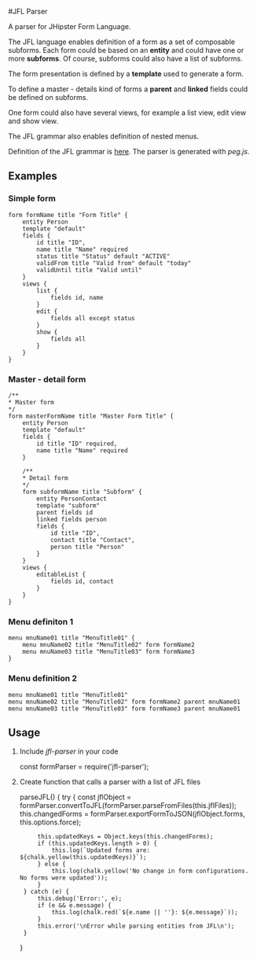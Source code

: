 #JFL Parser

A parser for JHipster Form Language.

The JFL language enables definition of a form as a set of composable subforms.
Each form could be based on an **entity** and could have one or more **subforms**.  Of course, subforms could also have a list of subforms.

The form presentation is defined by a **template** used to generate a form.

To define a master - details kind of forms a **parent** and **linked** fields could be defined on subforms.

One form could also have several views, for example a list view, edit view and show view.

The JFL grammar also enables definition of nested menus.

Definition of the JFL grammar is [here](lib/dsl/grammar.html).
The parser is generated with *peg.js*.


## Examples

### Simple form    

    form formName title "Form Title" {
        entity Person
        template "default"
        fields {
            id title "ID",
            name title "Name" required
            status title "Status" default "ACTIVE"
            validFrom title "Valid from" default "today"
            validUntil title "Valid until"
        }
        views {
            list {
                fields id, name
            }
            edit {
                fields all except status
            }
            show {
                fields all
            }
        }
    }   

### Master - detail form

    /**
    * Master form
    */
    form masterFormName title "Master Form Title" {
        entity Person
        template "default"
        fields {
            id title "ID" required,
            name title "Name" required
        }
        
        /**
        * Detail form
        */
        form subformName title "Subform" {
            entity PersonContact
            template "subform"
            parent fields id
            linked fields person
            fields {
                id title "ID",
                contact title "Contact",
                person title "Person"
            }
        }
        views {
            editableList {
                fields id, contact
            }
        }
    }   

### Menu definiton 1

    menu mnuName01 title "MenuTitle01" {
        menu mnuName02 title "MenuTitle02" form formName2
        menu mnuName03 title "MenuTitle03" form formName3
    }

### Menu definition 2

    menu mnuName01 title "MenuTitle01"
    menu mnuName02 title "MenuTitle02" form formName2 parent mnuName01
    menu mnuName03 title "MenuTitle03" form formName3 parent mnuName01

## Usage

1. Include *jfl-parser* in your code

    
    const formParser = require('jfl-parser');
    
2. Create function that calls a parser with a list of JFL files

    
    parseJFL() {
        try {
            const jflObject = formParser.convertToJFL(formParser.parseFromFiles(this.jflFiles));
            this.changedForms = formParser.exportFormToJSON(jflObject.forms, this.options.force);

            this.updatedKeys = Object.keys(this.changedForms);
            if (this.updatedKeys.length > 0) {
                this.log(`Updated forms are: ${chalk.yellow(this.updatedKeys)}`);
            } else {
                this.log(chalk.yellow('No change in form configurations. No forms were updated'));
            }
        } catch (e) {
            this.debug('Error:', e);
            if (e && e.message) {
                this.log(chalk.red(`${e.name || ''}: ${e.message}`));
            }
            this.error('\nError while parsing entities from JFL\n');
        }
    }
